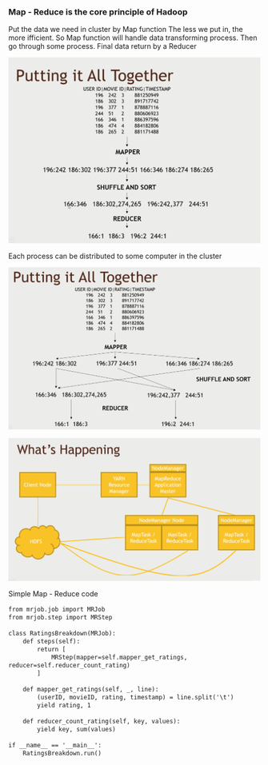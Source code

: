 ### Map - Reduce is the core principle of Hadoop

Put the data we need in cluster by Map function
The less we put in, the more ifficient.
So Map function will handle data transforming process.
Then go through some process.
Final data return by a Reducer

![map-reduce](map-reduce.png)

Each process can be distributed to some computer in the cluster

![map-reduce-distributed](map-reduce-distributed.png)

![map-reduce-behind](map-reduce-behind.png)

Simple Map - Reduce code

```
from mrjob.job import MRJob
from mrjob.step import MRStep

class RatingsBreakdown(MRJob):
    def steps(self):
        return [
            MRStep(mapper=self.mapper_get_ratings, reducer=self.reducer_count_rating)
        ]

    def mapper_get_ratings(self, _, line):
        (userID, movieID, rating, timestamp) = line.split('\t')
        yield rating, 1

    def reducer_count_rating(self, key, values):
        yield key, sum(values)

if __name__ == '__main__':
    RatingsBreakdown.run()
```